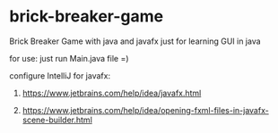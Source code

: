 # brick-breaker-game
Brick Breaker Game with java and javafx just for learning GUI in java

for use: just run Main.java file =)


configure IntelliJ for javafx:

1) https://www.jetbrains.com/help/idea/javafx.html

2) https://www.jetbrains.com/help/idea/opening-fxml-files-in-javafx-scene-builder.html
